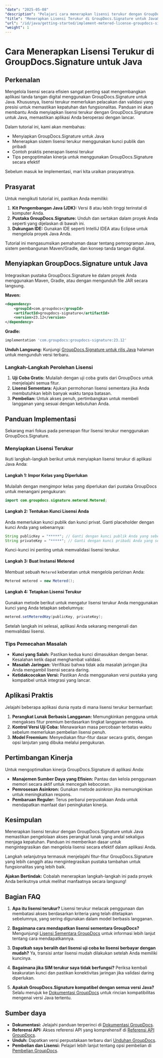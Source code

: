 ```yaml
---
"date": "2025-05-08"
"description": "Pelajari cara menerapkan lisensi terukur dengan GroupDocs.Signature untuk Java. Panduan ini mencakup pengaturan, integrasi, dan praktik terbaik."
"title": "Menerapkan Lisensi Terukur di GroupDocs.Signature untuk Java&#58; Panduan Langkah demi Langkah"
"url": "/id/java/getting-started/implement-metered-license-groupdocs-signature-java/"
"weight": 1
---
```


# Cara Menerapkan Lisensi Terukur di GroupDocs.Signature untuk Java

## Perkenalan

Mengelola lisensi secara efisien sangat penting saat mengembangkan aplikasi tanda tangan digital menggunakan GroupDocs.Signature untuk Java. Khususnya, lisensi terukur memerlukan pelacakan dan validasi yang presisi untuk memastikan kepatuhan dan fungsionalitas. Panduan ini akan membantu Anda menyiapkan lisensi terukur dengan GroupDocs.Signature untuk Java, memastikan aplikasi Anda beroperasi dengan lancar.

Dalam tutorial ini, kami akan membahas:
- Menyiapkan GroupDocs.Signature untuk Java
- Menerapkan sistem lisensi terukur menggunakan kunci publik dan pribadi
- Contoh praktis penerapan lisensi terukur
- Tips pengoptimalan kinerja untuk menggunakan GroupDocs.Signature secara efektif

Sebelum masuk ke implementasi, mari kita uraikan prasyaratnya.

## Prasyarat

Untuk mengikuti tutorial ini, pastikan Anda memiliki:
1. **Kit Pengembangan Java (JDK):** Versi 8 atau lebih tinggi terinstal di komputer Anda.
2. **Pustaka GroupDocs.Signature:** Unduh dan sertakan dalam proyek Anda seperti yang dijelaskan di bawah ini.
3. **Dukungan IDE:** Gunakan IDE seperti IntelliJ IDEA atau Eclipse untuk mengelola proyek Java Anda.

Tutorial ini mengasumsikan pemahaman dasar tentang pemrograman Java, sistem pembangunan Maven/Gradle, dan konsep tanda tangan digital.

## Menyiapkan GroupDocs.Signature untuk Java

Integrasikan pustaka GroupDocs.Signature ke dalam proyek Anda menggunakan Maven, Gradle, atau dengan mengunduh file JAR secara langsung.

**Maven:**
```xml
<dependency>
    <groupId>com.groupdocs</groupId>
    <artifactId>groupdocs-signature</artifactId>
    <version>23.12</version>
</dependency>
```

**Gradle:**
```gradle
implementation 'com.groupdocs:groupdocs-signature:23.12'
```

**Unduh Langsung:** Kunjungi [GroupDocs.Signature untuk rilis Java](https://releases.groupdocs.com/signature/java/) halaman untuk mengunduh versi terbaru.

### Langkah-Langkah Perolehan Lisensi

1. **Uji Coba Gratis:** Mulailah dengan uji coba gratis dari GroupDocs untuk menjelajahi semua fitur.
2. **Lisensi Sementara:** Ajukan permohonan lisensi sementara jika Anda membutuhkan lebih banyak waktu tanpa batasan.
3. **Pembelian:** Untuk akses penuh, pertimbangkan untuk membeli langganan yang sesuai dengan kebutuhan Anda.

## Panduan Implementasi

Sekarang mari fokus pada penerapan fitur lisensi terukur menggunakan GroupDocs.Signature.

### Menyiapkan Lisensi Terukur

Ikuti langkah-langkah berikut untuk menyiapkan lisensi terukur di aplikasi Java Anda:

#### Langkah 1: Impor Kelas yang Diperlukan
Mulailah dengan mengimpor kelas yang diperlukan dari pustaka GroupDocs untuk menangani pengukuran:
```java
import com.groupdocs.signature.metered.Metered;
```

#### Langkah 2: Tentukan Kunci Lisensi Anda
Anda memerlukan kunci publik dan kunci privat. Ganti placeholder dengan kunci Anda yang sebenarnya:
```java
String publicKey = "*****"; // Ganti dengan kunci publik Anda yang sebenarnya
String privateKey = "*****"; // Ganti dengan kunci pribadi Anda yang sebenarnya
```
Kunci-kunci ini penting untuk memvalidasi lisensi terukur.

#### Langkah 3: Buat Instansi Metered
Membuat sebuah `Metered` keberatan untuk mengelola perizinan Anda:
```java
Metered metered = new Metered();
```

#### Langkah 4: Tetapkan Lisensi Terukur
Gunakan metode berikut untuk mengatur lisensi terukur Anda menggunakan kunci yang Anda tetapkan sebelumnya:
```java
metered.setMeteredKey(publicKey, privateKey);
```
Setelah langkah ini selesai, aplikasi Anda sekarang mengenali dan memvalidasi lisensi.

### Tips Pemecahan Masalah
- **Kunci yang Salah:** Pastikan kedua kunci dimasukkan dengan benar. Kesalahan ketik dapat menghambat validasi.
- **Masalah Jaringan:** Verifikasi bahwa tidak ada masalah jaringan jika Anda mengambil lisensi secara daring.
- **Ketidakcocokan Versi:** Pastikan Anda menggunakan versi pustaka yang kompatibel untuk integrasi yang lancar.

## Aplikasi Praktis

Jelajahi beberapa aplikasi dunia nyata di mana lisensi terukur bermanfaat:
1. **Perangkat Lunak Berbasis Langganan:** Memungkinkan pengguna untuk mengakses fitur premium berdasarkan tingkat langganan mereka.
2. **Kontrol Versi Uji Coba:** Menawarkan masa percobaan terbatas waktu sebelum memerlukan pembelian lisensi penuh.
3. **Model Freemium:** Menyediakan fitur-fitur dasar secara gratis, dengan opsi lanjutan yang dibuka melalui pengukuran.

## Pertimbangan Kinerja
Untuk mengoptimalkan kinerja GroupDocs.Signature di aplikasi Anda:
- **Manajemen Sumber Daya yang Efisien:** Pantau dan kelola penggunaan memori secara aktif untuk mencegah kebocoran.
- **Pemrosesan Asinkron:** Gunakan metode asinkron jika memungkinkan untuk meningkatkan respons.
- **Pembaruan Reguler:** Terus perbarui perpustakaan Anda untuk mendapatkan manfaat dari peningkatan kinerja.

## Kesimpulan

Menerapkan lisensi terukur dengan GroupDocs.Signature untuk Java memastikan pengelolaan akses perangkat lunak yang andal sekaligus menjaga kepatuhan. Panduan ini memberikan dasar untuk mengintegrasikan dan mengelola lisensi secara efektif dalam aplikasi Anda.

Langkah selanjutnya termasuk menjelajahi fitur-fitur GroupDocs.Signature yang lebih canggih atau mengintegrasikan pustaka tambahan untuk fungsionalitas yang lebih baik.

**Ajakan Bertindak:** Cobalah menerapkan langkah-langkah ini pada proyek Anda berikutnya untuk melihat manfaatnya secara langsung!

## Bagian FAQ

1. **Apa itu lisensi terukur?**
   Lisensi terukur melacak penggunaan dan membatasi akses berdasarkan kriteria yang telah ditetapkan sebelumnya, yang sering digunakan dalam model berbasis langganan.

2. **Bagaimana cara mendapatkan lisensi sementara GroupDocs?**
   Mengunjungi [Lisensi Sementara GroupDocs](https://purchase.groupdocs.com/temporary-license/) untuk informasi lebih lanjut tentang cara mendapatkannya.

3. **Dapatkah saya beralih dari lisensi uji coba ke lisensi berbayar dengan mudah?**
   Ya, transisi antar lisensi mudah dilakukan setelah Anda memiliki kuncinya.

4. **Bagaimana jika SIM terukur saya tidak berfungsi?**
   Periksa kembali keakuratan kunci dan pastikan konektivitas jaringan jika validasi daring diperlukan.

5. **Apakah GroupDocs.Signature kompatibel dengan semua versi Java?**
   Selalu merujuk ke [Dokumentasi GroupDocs](https://docs.groupdocs.com/signature/java/) untuk rincian kompatibilitas mengenai versi Java tertentu.

## Sumber daya
- **Dokumentasi:** Jelajahi panduan terperinci di [Dokumentasi GroupDocs](https://docs.groupdocs.com/signature/java/).
- **Referensi API:** Akses referensi API yang komprehensif di [Referensi API GroupDocs](https://reference.groupdocs.com/signature/java/).
- **Unduh:** Dapatkan versi perpustakaan terbaru dari [Unduhan GroupDocs](https://releases.groupdocs.com/signature/java/).
- **Pembelian dan Lisensi:** Pelajari lebih lanjut tentang opsi pembelian di [Pembelian GroupDocs](https://purchase.groupdocs.com/buy).